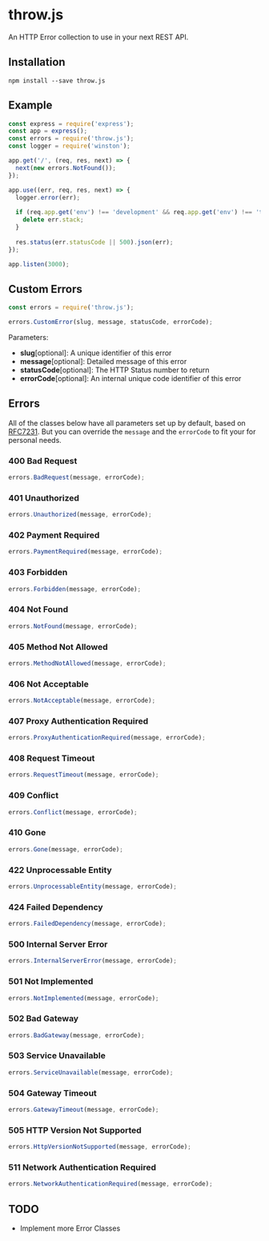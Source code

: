# throw.js
An HTTP Error collection to use in your next REST API.

## Installation
```
npm install --save throw.js
```

## Example

```javascript
const express = require('express');
const app = express();
const errors = require('throw.js');
const logger = require('winston');

app.get('/', (req, res, next) => {
  next(new errors.NotFound());
});

app.use((err, req, res, next) => {
  logger.error(err);
    
  if (req.app.get('env') !== 'development' && req.app.get('env') !== 'test') {
    delete err.stack;
  }
  
  res.status(err.statusCode || 500).json(err);
});

app.listen(3000);
```

## Custom Errors

```javascript
const errors = require('throw.js');

errors.CustomError(slug, message, statusCode, errorCode);
```

Parameters:
* **slug**[optional]: A unique identifier of this error
* **message**[optional]: Detailed message of this error
* **statusCode**[optional]: The HTTP Status number to return
* **errorCode**[optional]: An internal unique code identifier of this error

## Errors

All of the classes below have all parameters set up by default, based on [RFC7231](http://tools.ietf.org/html/rfc7231). 
But you can override the `message` and the `errorCode` to fit your for personal needs.

### 400 Bad Request
```javascript
errors.BadRequest(message, errorCode);
```

### 401 Unauthorized
```javascript
errors.Unauthorized(message, errorCode);
```

### 402 Payment Required
```javascript
errors.PaymentRequired(message, errorCode);
```

### 403 Forbidden
```javascript
errors.Forbidden(message, errorCode);
```

### 404 Not Found
```javascript
errors.NotFound(message, errorCode);
```

### 405 Method Not Allowed
```javascript
errors.MethodNotAllowed(message, errorCode);
```

### 406 Not Acceptable
```javascript
errors.NotAcceptable(message, errorCode);
```

### 407 Proxy Authentication Required
```javascript
errors.ProxyAuthenticationRequired(message, errorCode);
```

### 408 Request Timeout
```javascript
errors.RequestTimeout(message, errorCode);
```

### 409 Conflict
```javascript
errors.Conflict(message, errorCode);
```

### 410 Gone
```javascript
errors.Gone(message, errorCode);
```

### 422 Unprocessable Entity
```javascript
errors.UnprocessableEntity(message, errorCode);
```

### 424 Failed Dependency
```javascript
errors.FailedDependency(message, errorCode);
```

### 500 Internal Server Error
```javascript
errors.InternalServerError(message, errorCode);
```

### 501 Not Implemented
```javascript
errors.NotImplemented(message, errorCode);
```

### 502 Bad Gateway
```javascript
errors.BadGateway(message, errorCode);
```

### 503 Service Unavailable
```javascript
errors.ServiceUnavailable(message, errorCode);
```

### 504 Gateway Timeout
```javascript
errors.GatewayTimeout(message, errorCode);
```

### 505 HTTP Version Not Supported
```javascript
errors.HttpVersionNotSupported(message, errorCode);
```

### 511 Network Authentication Required
```javascript
errors.NetworkAuthenticationRequired(message, errorCode);
```

## TODO
* Implement more Error Classes
